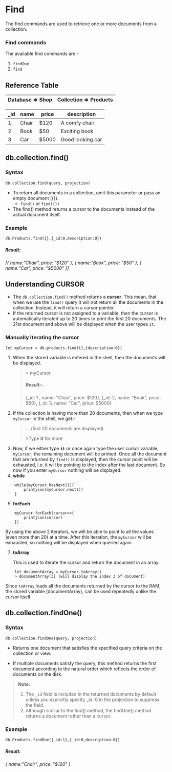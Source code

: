 # Find

The find commands are used to retrieve one or more documents from a collection.

### Find commands

The available find commands are:-

1.  `findOne`
2.  `find`

## Reference Table

| Database => Shop | Collection => Products |
| ---------------- | ---------------------- |

| \_id | name  | price | description      |
| ---- | ----- | ----- | ---------------- |
| 1    | Chair | $120  | A comfy chair    |
| 2    | Book  | $50   | Exciting book    |
| 3    | Car   | $5000 | Good looking car |

## db.collection.find()

### Syntax

`db.collection.find(query, projection)`

- To return all documents in a collection, omit this parameter or pass an empty document ({}).
  - `find()` or `find({})`
- The find() method returns a cursor to the documents instead of the actual document itself.

### Example

```
db.Products.find({},{_id:0,description:0})
```

##### Result:

_[{ name:"Chair", price: "$120" }, { name:"Book", price: "$50" }, { name:"Car", price: "$5000" }]_

## Understanding CURSOR

- The `db.collection.find()` method returns a **cursor**.
  This mean, that when we use the `find()` query it will not return all the documents in the collection. Instead, it will return a cursor pointer.
- If the returned cursor is not assigned to a variable, then the cursor is automatically iterated up to 20 times to print the first 20 documents.
  The 21st document and above will be displayed when the user types `it`.

### Manually iterating the cursor

`let myCursor = db.products.find({},{description:0})`

1. When the stored variable is entered in the shell, then the documents will be displayed.
   > \> myCursor
   >
   > ##### Result:-
   >
   > {\_id: 1 , name: "Chair", price: $120},
   > {\_id: 2, name: "Book", price: $50},
   > {\_id: 3, name: "Car", price: $5000}
2. If the collection is having more than 20 documents, then when we type `myCursor` in the shell, we get:-
   > ... (first 20 documents are displayed)
   > 
   > \>Type **it** for more
3. Now, if we either type **`it`** or once again type the user cursor variable, `myCursor`, the remaining document will be printed.
   Once all the document that are returned by `find()` is displayed, then the cursor point will be exhausted, i.e. it will be pointing to the index after the last document.
   So now if you enter `myCursor` nothing will be displayed.
4. **while**

```
	while(myCursor.hasNext()){
		printjson(myCursor.next())
	}
```

5. **forEach**

```
	myCursor.forEach(cursor=>{
		printjson(cursor)
	})
```

By using the above 2 iterators, we will be able to point to all the values (even more than 20) at a time.
After this iteration, the `myCursor` will be exhausted, so nothing will be displayed when queried again.

7. **toArray**
   
   This is used to iterate the cursor and return the document in an array.

```
	let documentArray = myCursor.toArray()
	> documentArray[3] (will display the index 3 of document)
```

Since `toArray` loads all the documents returned by the cursor to the RAM, the stored variable (documentArray), can be used repeatedly unlike the cursor itself.

## db.collection.findOne()

### Syntax

`db.collection.findOne(query, projection)`

- Returns one document that satisfies the specified query criteria on the collection or view.

- If multiple documents satisfy the query, this method returns the first document according to the natural order which reflects the order of documents on the disk.

> **Note:**
>
> 1.  The `_id` field is included in the returned documents by default unless you explicitly specify \_id: 0 in the projection to suppress the field.
> 2.  Although similar to the find() method, the findOne() method returns a document rather than a cursor.

### Example

```
db.Products.findOne({_id:1},{_id:0,description:0})
```

##### Result:

_{ name:"Chair", price: "$120" }_
